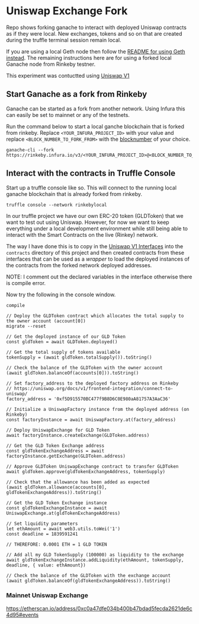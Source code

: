 # Uniswap Exchange Fork

Repo shows forking ganache to interact with deployed Uniswap contracts as if they were local. New exchanges, tokens and so on that are created during the truffle terminal session remain local.

If you are using a local Geth node then follow the [README for using Geth instead](./geth/README.md). The remaining instructions here are for using a forked local Ganache node from Rinkeby testner.

This experiment was contuctted using [Uniswap V1](https://uniswap.org/docs/v1)

## Start Ganache as a fork from Rinkeby

Ganache can be started as a fork from another network. Using Infura this can easily be set to mainnet or any of the testnets.

Run the command below to start a local ganche blockchain that is forked from rinkeby. Replace `<YOUR_INFURA_PROJECT_ID>` with your value and replace `<BLOCK_NUMBER_TO_FORK_FROM>` with the [blocknumber](https://rinkeby.etherscan.io/tx/0x24eac955e39f96d5abc2b42cdd2bdcef193ecc4718469d856ca6bb9906330a47) of your choice.

```
ganache-cli --fork https://rinkeby.infura.io/v3/<YOUR_INFURA_PROJECT_ID>@<BLOCK_NUMBER_TO_FORK_FROM>
```

## Interact with the contracts in Truffle Console

Start up a truffle console like so. This will connect to the running local ganache blockchain that is already forked from rinkeby.

```
truffle console --network rinkebylocal
```

In our truffle project we have our own ERC-20 token (GLDToken) that we want to test out using Uniswap. However, for now we want to keep everything under a local development environment while still being able to interact with the Smart Contracts on the live (Rinkey) network.

The way I have done this is to copy in the [Uniswap V1 Interfaces](https://uniswap.org/docs/v1/smart-contracts/interfaces/) into the `contracts` directory of this project and then created contracts from these interfaces that can be used as a *wrapper* to load the deployed instances of the contracts from the forked network deployed addresses.

NOTE: I comment out the declared variables in the interface otherwise there is compile error.

Now try the following in the console window.

```
compile

// Deploy the GLDToken contract which allocates the total supply to the owner account (account[0])
migrate --reset

// Get the deployed instance of our GLD Token
const gldToken = await GLDToken.deployed()

// Get the total supply of tokens available
tokenSupply = (await gldToken.totalSupply()).toString()

// Check the balance of the GLDToken with the owner account
(await gldToken.balanceOf(accounts[0])).toString()

// Set factory_address to the deployed factory address on Rinkeby
// https://uniswap.org/docs/v1/frontend-integration/connect-to-uniswap/
factory_address = '0xf5D915570BC477f9B8D6C0E980aA81757A3AaC36'

// Initialize a UniswapFactory instance from the deployed address (on Rinkeby)
const factoryInstance = await UniswapFactory.at(factory_address)

// Deploy UniswapExchange for GLD Token
await factoryInstance.createExchange(GLDToken.address)

// Get the GLD Token Exchange address
const gldTokenExchangeAddress = await factoryInstance.getExchange(GLDToken.address)

// Approve GLDToken UniswapExchange contract to transfer GLDToken
await gldToken.approve(gldTokenExchangeAddress, tokenSupply)

// Check that the allowance has been added as expected
(await gldToken.allowance(accounts[0], gldTokenExchangeAddress)).toString()

// Get the GLD Token Exchange instance
const gldTokenExchangeInstance = await UniswapExchange.at(gldTokenExchangeAddress)

// Set liquidity parameters
let ethAmount = await web3.utils.toWei('1')
const deadline = 1839591241

// THEREFORE: 0.0001 ETH = 1 GLD TOKEN

// Add all my GLD TokenSupply (100000) as liquidity to the exchange
await gldTokenExchangeInstance.addLiquidity(ethAmount, tokenSupply, deadline, { value: ethAmount})

// Check the balance of the GLDToken with the exchange account
(await gldToken.balanceOf(gldTokenExchangeAddress)).toString()
```

### Mainnet Uniswap Exchange

https://etherscan.io/address/0xc0a47dfe034b400b47bdad5fecda2621de6c4d95#events
